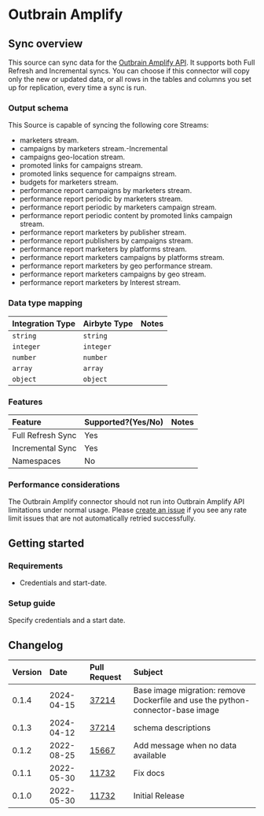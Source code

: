 # Outbrain Amplify

## Sync overview

This source can sync data for the [Outbrain Amplify API](https://amplifyv01.docs.apiary.io/#reference/authentications). It supports both Full Refresh and Incremental syncs. You can choose if this connector will copy only the new or updated data, or all rows in the tables and columns you set up for replication, every time a sync is run.

### Output schema

This Source is capable of syncing the following core Streams:

* marketers stream.
* campaigns by marketers stream.-Incremental
* campaigns geo-location stream.
* promoted links for campaigns stream.
* promoted links sequence for campaigns stream.
* budgets for marketers stream.
* performance report campaigns by marketers stream.
* performance report periodic by marketers stream.
* performance report periodic by marketers campaign stream.
* performance report periodic content by promoted links campaign stream.
* performance report marketers by publisher stream.
* performance report publishers by campaigns stream.
* performance report marketers by platforms stream.
* performance report marketers campaigns by platforms stream.
* performance report marketers by geo performance stream.
* performance report marketers campaigns by geo stream.
* performance report marketers by Interest stream.

### Data type mapping

| Integration Type | Airbyte Type | Notes |
| :--- | :--- | :--- |
| `string` | `string` |  |
| `integer` | `integer` |  |
| `number` | `number` |  |
| `array` | `array` |  |
| `object` | `object` |  |

### Features

| Feature | Supported?\(Yes/No\) | Notes |
| :--- | :--- | :--- |
| Full Refresh Sync | Yes |  |
| Incremental Sync | Yes |  |
| Namespaces | No |  |

### Performance considerations

The Outbrain Amplify connector should not run into Outbrain Amplify API limitations under normal usage. Please [create an issue](https://github.com/airbytehq/airbyte/issues) if you see any rate limit issues that are not automatically retried successfully.

## Getting started

### Requirements

* Credentials and start-date.

### Setup guide

Specify credentials and a start date.

## Changelog

| Version | Date | Pull Request | Subject |
| :--- | :--- | :--- | :--- |
| 0.1.4 | 2024-04-15 | [37214](https://github.com/airbytehq/airbyte/pull/37214) | Base image migration: remove Dockerfile and use the python-connector-base image |
| 0.1.3 | 2024-04-12 | [37214](https://github.com/airbytehq/airbyte/pull/37214) | schema descriptions |
| 0.1.2 | 2022-08-25 | [15667](https://github.com/airbytehq/airbyte/pull/15667) | Add message when no data available |
| 0.1.1 | 2022-05-30 | [11732](https://github.com/airbytehq/airbyte/pull/11732) | Fix docs |
| 0.1.0 | 2022-05-30 | [11732](https://github.com/airbytehq/airbyte/pull/11732) | Initial Release |
